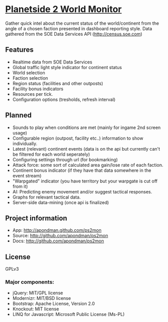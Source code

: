 # [Planetside 2 World Monitor](http://github.com/apondman/ps2mon)

Gather quick intel about the current status of the world/continent from the angle of a chosen faction presented in dashboard reporting style. 
Data gathered from the SOE Data Services API (http://census.soe.com)

## Features

* Realtime data from SOE Data Services 
* Global traffic light style indicator for continent status
* World selection
* Faction selection
* Region status (facilities and other outposts)
* Facility bonus indicators
* Resources per tick.
* Configuration options (tresholds, refresh interval)

## Planned

* Sounds to play when conditions are met (mainly for ingame 2nd screen usage)
* Configurable region (outpost, facility etc..) information to show individually.
* Latest (relevant) continent events (data is on the api but currently can't be filtered for each world seperately)
* Configuring settings through url (for bookmarking)
* Attack force: some sort of calculated area gain/lose rate of each faction.
* Continent bonus indicator (if they have that data somewhere in the event stream)
* "Warpgated" indicator (you have territory but your warpgate is cut off from it)
* AI: Predicting enemy movement and/or suggest tactical responses.
* Graphs for relevant tactical data.
* Server-side data-mining (once api is finalized)

## Project information

* App: http://apondman.github.com/ps2mon 
* Source: http://github.com/apondman/ps2mon
* Docs: http://github.com/apondman/ps2mon

## License

GPLv3

### Major components:

* jQuery: MIT/GPL license
* Modernizr: MIT/BSD license
* Bootstrap: Apache License, Version 2.0
* Knockout: MIT license
* LINQ for Javascript: Microsoft Public License (Ms-PL)

